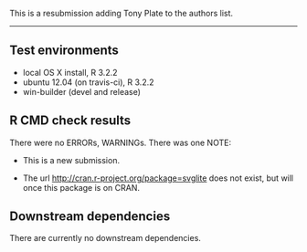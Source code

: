 This is a resubmission adding Tony Plate to the authors list.

---

## Test environments
* local OS X install, R 3.2.2
* ubuntu 12.04 (on travis-ci), R 3.2.2
* win-builder (devel and release)

## R CMD check results
There were no ERRORs, WARNINGs. There was one NOTE:

* This is a new submission.

* The url <http://cran.r-project.org/package=svglite> does not exist,
  but will once this package is on CRAN.

## Downstream dependencies

There are currently no downstream dependencies.
